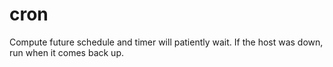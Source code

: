# cron
Compute future schedule and timer will patiently wait. If the host was down, run when it comes back up.
